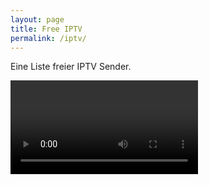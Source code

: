 ```yaml
---
layout: page
title: Free IPTV
permalink: /iptv/
---
```


Eine Liste freier IPTV Sender.

<video id="player" controls></video>

<script src="http://trabador.lima-city.at/hls.js" type="text/javascript"></script>
<script>
function loadVideo() {
      var video = document.getElementById('player');
      if (Hls.isSupported()) {
        var hls = new Hls({
          debug: true,
        });
        hls.loadSource('https://vs-live-exxpress.sf.apa.at/exxpress-live1/exxpress.smil/playlist.m3u8');
        hls.attachMedia(video);
        hls.on(Hls.Events.MEDIA_ATTACHED, function () {
          video.muted = false;
          video.play();
        });
      }
      // hls.js is not supported on platforms that do not have Media Source Extensions (MSE) enabled.
      // When the browser has built-in HLS support (check using `canPlayType`), we can provide an HLS manifest (i.e. .m3u8 URL) directly to the video element throught the `src` property.
      // This is using the built-in support of the plain video element, without using hls.js.
      else if (video.canPlayType('application/vnd.apple.mpegurl')) {
        video.src = 'https://vs-live-exxpress.sf.apa.at/exxpress-live1/exxpress.smil/playlist.m3u8';
        video.addEventListener('canplay', function () {
          video.play();
        });
      }
}

setTimeout(loadVideo, 1000);
    </script>
